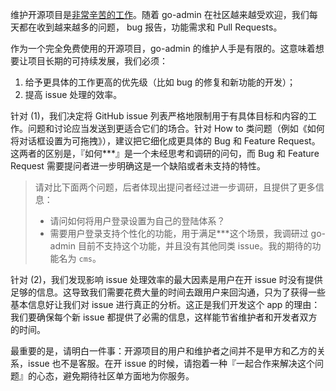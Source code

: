 维护开源项目是<a href="https://nolanlawson.com/2017/03/05/what-it-feels-like-to-be-an-open-source-maintainer/" target="_blank">非常辛苦的工作</a>。随着 go-admin 在社区越来越受欢迎，我们每天都在收到越来越多的问题， bug 报告，功能需求和 Pull Requests。

作为一个完全免费使用的开源项目，go-admin 的维护人手是有限的。这意味着想要让项目长期的可持续发展，我们必须：

1. 给予更具体的工作更高的优先级（比如 bug 的修复和新功能的开发）；
2. 提高 issue 处理的效率。

针对 (1)，我们决定将 GitHub issue 列表严格地限制用于有具体目标和内容的工作。问题和讨论应当发送到更适合它们的场合。针对 How to 类问题（例如《如何将对话框设置为可拖拽》），建议把它细化成更具体的 Bug 和 Feature Request。这两者的区别是，『如何\*\*\*』是一个未经思考和调研的问句，而 Bug 和 Feature Request 需要提问者进一步明确这是一个缺陷或者未支持的特性。

> 请对比下面两个问题，后者体现出提问者经过进一步调研，且提供了更多信息：
>
> - 请问如何将用户登录设置为自己的登陆体系？
> - 需要用户登录支持个性化的功能，用于满足\*\*\*这个场景，我调研过 go-admin 目前不支持这个功能，并且没有其他同类 issue。我的期待的功能名为 `cms`。

针对 (2)，我们发现影响 issue 处理效率的最大因素是用户在开 issue 时没有提供足够的信息。这导致我们需要花费大量的时间去跟用户来回沟通，只为了获得一些基本信息好让我们对 issue 进行真正的分析。这正是我们开发这个 app 的理由：我们要确保每个新 issue 都提供了必需的信息，这样能节省维护者和开发者双方的时间。

最重要的是，请明白一件事：开源项目的用户和维护者之间并不是甲方和乙方的关系，issue 也不是客服。在开 issue 的时候，请抱着一种『一起合作来解决这个问题』的心态，避免期待社区单方面地为你服务。
